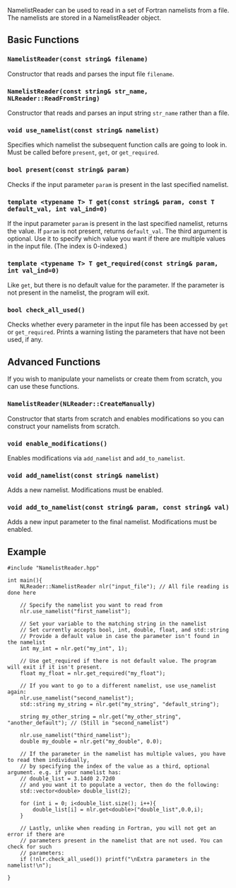 NamelistReader can be used to read in a set of Fortran namelists from a file. The namelists are stored in a NamelistReader object.

## Basic Functions

### `NamelistReader(const string& filename)`

Constructor that reads and parses the input file `filename`.

### `NamelistReader(const string& str_name, NLReader::ReadFromString)`

Constructor that reads and parses an input string `str_name` rather than a file.

### `void use_namelist(const string& namelist)`

Specifies which namelist the subsequent function calls are going to look in. Must be called before `present`, `get`, or `get_required`.

### `bool present(const string& param)`

Checks if the input parameter `param` is present in the last specified namelist.

### `template <typename T> T get(const string& param, const T default_val, int val_ind=0)`

If the input parameter `param` is present in the last specified namelist, returns the value.
If `param` is not present, returns `default_val`.
The third argument is optional. Use it to specify which value you want if there are multiple values in the input file. (The index is 0-indexed.)

### `template <typename T> T get_required(const string& param, int val_ind=0)`

Like `get`, but there is no default value for the parameter. If the parameter is not present in the namelist, the program will exit.

### `bool check_all_used()`

Checks whether every parameter in the input file has been accessed by `get` or `get_required`. Prints a warning listing the parameters that have not been used, if any.

## Advanced Functions

If you wish to manipulate your namelists or create them from scratch, you can use these functions.

### `NamelistReader(NLReader::CreateManually)`

Constructor that starts from scratch and enables modifications so you can construct your namelists from scratch.

### `void enable_modifications()`

Enables modifications via `add_namelist` and `add_to_namelist`.

### `void add_namelist(const string& namelist)`

Adds a new namelist. Modifications must be enabled.

### `void add_to_namelist(const string& param, const string& val)`

Adds a new input parameter to the final namelist. Modifications must be enabled.

## Example

```
#include "NamelistReader.hpp"
  
int main(){
    NLReader::NamelistReader nlr("input_file"); // All file reading is done here

    // Specify the namelist you want to read from
    nlr.use_namelist("first_namelist");

    // Set your variable to the matching string in the namelist
    // Set currently accepts bool, int, double, float, and std::string
    // Provide a default value in case the parameter isn't found in the namelist
    int my_int = nlr.get("my_int", 1);

    // Use get_required if there is not default value. The program will exit if it isn't present.
    float my_float = nlr.get_required("my_float");

    // If you want to go to a different namelist, use use_namelist again:
    nlr.use_namelist("second_namelist");
    std::string my_string = nlr.get("my_string", "default_string");

    string my_other_string = nlr.get("my_other_string", "another_default"); // (Still in "second_namelist")

    nlr.use_namelist("third_namelist");
    double my_double = nlr.get("my_double", 0.0);

    // If the parameter in the namelist has multiple values, you have to read them individually,
    // by specifying the index of the value as a third, optional argument. e.g. if your namelist has:
    // double_list = 3.14d0 2.72d0
    // and you want it to populate a vector, then do the following:
    std::vector<double> double_list(2);

    for (int i = 0; i<double_list.size(); i++){
        double_list[i] = nlr.get<double>("double_list",0.0,i);
    }

    // Lastly, unlike when reading in Fortran, you will not get an error if there are
    // parameters present in the namelist that are not used. You can check for such
    // parameters:
    if (!nlr.check_all_used()) printf("\nExtra parameters in the namelist!\n");
    
}
```
